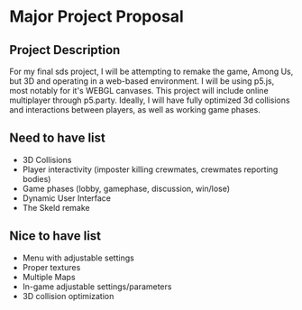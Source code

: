 # Major Project Proposal

## Project Description

For my final sds project, I will be attempting to remake the game, Among Us, but 3D and operating in a web-based environment. I will be using p5.js, most notably for it's WEBGL canvases. This project will include online multiplayer through p5.party. Ideally, I will have fully optimized 3d collisions and interactions between players, as well as working game phases. 
## Need to have list
- 3D Collisions
- Player interactivity (imposter killing crewmates, crewmates reporting bodies)
- Game phases (lobby, gamephase, discussion, win/lose)
- Dynamic User Interface
- The Skeld remake

## Nice to have list
- Menu with adjustable settings
- Proper textures
- Multiple Maps
- In-game adjustable settings/parameters
- 3D collision optimization



